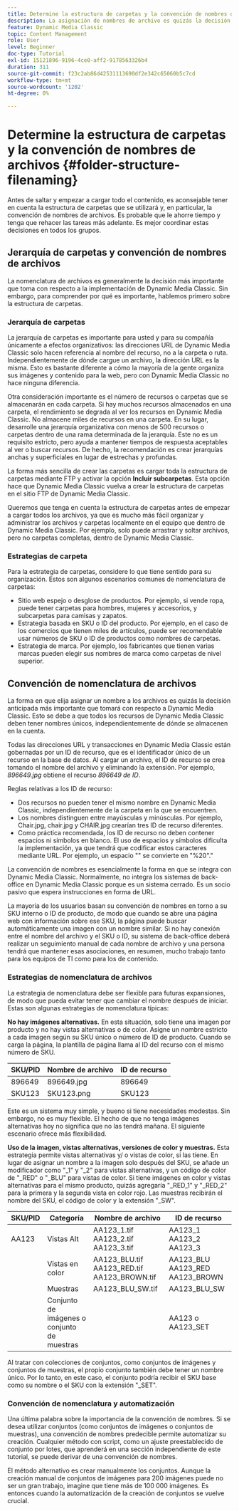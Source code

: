 ```yaml
---
title: Determine la estructura de carpetas y la convención de nombres de archivos
description: La asignación de nombres de archivo es quizás la decisión más importante que tomará al implementar Dynamic Media Classic. La estructura de carpetas es igualmente importante. Aprenda por qué es tan importante y posibles enfoques para la estructura de carpetas y los nombres de archivo.
feature: Dynamic Media Classic
topic: Content Management
role: User
level: Beginner
doc-type: Tutorial
exl-id: 15121896-9196-4ce0-aff2-9178563326b4
duration: 311
source-git-commit: f23c2ab86d42531113690df2e342c65060b5c7cd
workflow-type: tm+mt
source-wordcount: '1202'
ht-degree: 0%

---
```


# Determine la estructura de carpetas y la convención de nombres de archivos {#folder-structure-filenaming}

Antes de saltar y empezar a cargar todo el contenido, es aconsejable tener en cuenta la estructura de carpetas que se utilizará y, en particular, la convención de nombres de archivos. Es probable que le ahorre tiempo y tenga que rehacer las tareas más adelante. Es mejor coordinar estas decisiones en todos los grupos.

## Jerarquía de carpetas y convención de nombres de archivos

La nomenclatura de archivos es generalmente la decisión más importante que toma con respecto a la implementación de Dynamic Media Classic. Sin embargo, para comprender por qué es importante, hablemos primero sobre la estructura de carpetas.

### Jerarquía de carpetas

La jerarquía de carpetas es importante para usted y para su compañía únicamente a efectos organizativos: las direcciones URL de Dynamic Media Classic solo hacen referencia al nombre del recurso, no a la carpeta o ruta. Independientemente de dónde cargue un archivo, la dirección URL es la misma. Esto es bastante diferente a cómo la mayoría de la gente organiza sus imágenes y contenido para la web, pero con Dynamic Media Classic no hace ninguna diferencia.

Otra consideración importante es el número de recursos o carpetas que se almacenarán en cada carpeta. Si hay muchos recursos almacenados en una carpeta, el rendimiento se degrada al ver los recursos en Dynamic Media Classic. No almacene miles de recursos en una carpeta. En su lugar, desarrolle una jerarquía organizativa con menos de 500 recursos o carpetas dentro de una rama determinada de la jerarquía. Este no es un requisito estricto, pero ayuda a mantener tiempos de respuesta aceptables al ver o buscar recursos. De hecho, la recomendación es crear jerarquías anchas y superficiales en lugar de estrechas y profundas.

La forma más sencilla de crear las carpetas es cargar toda la estructura de carpetas mediante FTP y activar la opción **Incluir subcarpetas**. Esta opción hace que Dynamic Media Classic vuelva a crear la estructura de carpetas en el sitio FTP de Dynamic Media Classic.

Queremos que tenga en cuenta la estructura de carpetas antes de empezar a cargar todos los archivos, ya que es mucho más fácil organizar y administrar los archivos y carpetas localmente en el equipo que dentro de Dynamic Media Classic. Por ejemplo, solo puede arrastrar y soltar archivos, pero no carpetas completas, dentro de Dynamic Media Classic.

### Estrategias de carpeta

Para la estrategia de carpetas, considere lo que tiene sentido para su organización. Estos son algunos escenarios comunes de nomenclatura de carpetas:

- Sitio web espejo o desglose de productos. Por ejemplo, si vende ropa, puede tener carpetas para hombres, mujeres y accesorios, y subcarpetas para camisas y zapatos.
- Estrategia basada en SKU o ID del producto. Por ejemplo, en el caso de los comercios que tienen miles de artículos, puede ser recomendable usar números de SKU o ID de productos como nombres de carpetas.
- Estrategia de marca. Por ejemplo, los fabricantes que tienen varias marcas pueden elegir sus nombres de marca como carpetas de nivel superior.

## Convención de nomenclatura de archivos

La forma en que elija asignar un nombre a los archivos es quizás la decisión anticipada más importante que tomará con respecto a Dynamic Media Classic. Esto se debe a que todos los recursos de Dynamic Media Classic deben tener nombres únicos, independientemente de dónde se almacenen en la cuenta.

Todas las direcciones URL y transacciones en Dynamic Media Classic están gobernadas por un ID de recurso, que es el identificador único de un recurso en la base de datos. Al cargar un archivo, el ID de recurso se crea tomando el nombre del archivo y eliminando la extensión. Por ejemplo, _896649.jpg_ obtiene el recurso _896649 de ID_.

Reglas relativas a los ID de recurso:

- Dos recursos no pueden tener el mismo nombre en Dynamic Media Classic, independientemente de la carpeta en la que se encuentren.
- Los nombres distinguen entre mayúsculas y minúsculas. Por ejemplo, Chair.jpg, chair.jpg y CHAIR.jpg crearían tres ID de recurso diferentes.
- Como práctica recomendada, los ID de recurso no deben contener espacios ni símbolos en blanco. El uso de espacios y símbolos dificulta la implementación, ya que tendrá que codificar estos caracteres mediante URL. Por ejemplo, un espacio &quot;&quot; se convierte en &quot;%20&quot;.&quot;

La convención de nombres es esencialmente la forma en que se integra con Dynamic Media Classic. Normalmente, no integra los sistemas de back-office en Dynamic Media Classic porque es un sistema cerrado. Es un socio pasivo que espera instrucciones en forma de URL.

La mayoría de los usuarios basan su convención de nombres en torno a su SKU interno o ID de producto, de modo que cuando se abre una página web con información sobre ese SKU, la página puede buscar automáticamente una imagen con un nombre similar. Si no hay conexión entre el nombre del archivo y el SKU o ID, su sistema de back-office deberá realizar un seguimiento manual de cada nombre de archivo y una persona tendrá que mantener esas asociaciones, en resumen, mucho trabajo tanto para los equipos de TI como para los de contenido.

### Estrategias de nomenclatura de archivos

La estrategia de nomenclatura debe ser flexible para futuras expansiones, de modo que pueda evitar tener que cambiar el nombre después de iniciar. Estas son algunas estrategias de nomenclatura típicas:

**No hay imágenes alternativas.** En esta situación, solo tiene una imagen por producto y no hay vistas alternativas o de color. Asigne un nombre estricto a cada imagen según su SKU único o número de ID de producto. Cuando se carga la página, la plantilla de página llama al ID del recurso con el mismo número de SKU.

| SKU/PID | Nombre de archivo | ID de recurso |
| ------- | ---------- | -------- |
| 896649 | 896649.jpg | 896649 |
| SKU123 | SKU123.png | SKU123 |

Este es un sistema muy simple, y bueno si tiene necesidades modestas. Sin embargo, no es muy flexible. El hecho de que no tenga imágenes alternativas hoy no significa que no las tendrá mañana. El siguiente escenario ofrece más flexibilidad.

**Uso de la imagen, vistas alternativas, versiones de color y muestras.** Esta estrategia permite vistas alternativas y/ o vistas de color, si las tiene. En lugar de asignar un nombre a la imagen solo después del SKU, se añade un modificador como &quot;_1&quot; y &quot;_2&quot; para vistas alternativas, y un código de color de &quot;_RED&quot; o &quot;_BLU&quot; para vistas de color. Si tiene imágenes en color y vistas alternativas para el mismo producto, quizás agregaría &quot;_RED_1&quot; y &quot;_RED_2&quot; para la primera y la segunda vista en color rojo. Las muestras recibirán el nombre del SKU, el código de color y la extensión &quot;_SW&quot;.

| SKU/PID | Categoría | Nombre de archivo | ID de recurso |
| ------- | ----------------------- | ------------------------------------------- | ------------------------------- |
| AA123 | Vistas Alt | AA123_1.tif AA123_2.tif AA123_3.tif | AA123_1 AA123_2 AA123_3 |
|         | Vistas en color | AA123_BLU.tif AA123_RED.tif AA123_BROWN.tif | AA123_BLU AA123_RED AA123_BROWN |
|         | Muestras | AA123_BLU_SW.tif | AA123_BLU_SW |
|         | Conjunto de imágenes o conjunto de muestras |                                             | AA123 o AA123_SET | -- |

Al tratar con colecciones de conjuntos, como conjuntos de imágenes y conjuntos de muestras, el propio conjunto también debe tener un nombre único. Por lo tanto, en este caso, el conjunto podría recibir el SKU base como su nombre o el SKU con la extensión &quot;_SET&quot;.

### Convención de nomenclatura y automatización

Una última palabra sobre la importancia de la convención de nombres. Si se desea utilizar conjuntos (como conjuntos de imágenes o conjuntos de muestras), una convención de nombres predecible permite automatizar su creación. Cualquier método con script, como un ajuste preestablecido de conjunto por lotes, que aprenderá en una sección independiente de este tutorial, se puede derivar de una convención de nombres.

El método alternativo es crear manualmente los conjuntos. Aunque la creación manual de conjuntos de imágenes para 200 imágenes puede no ser un gran trabajo, imagine que tiene más de 100 000 imágenes. Es entonces cuando la automatización de la creación de conjuntos se vuelve crucial.
